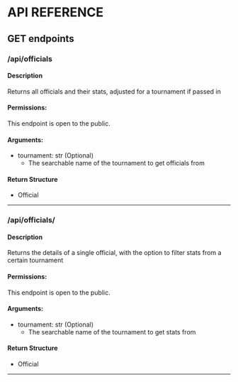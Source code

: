 # API REFERENCE

## GET endpoints

### /api/officials

#### Description

Returns all officials and their stats, adjusted for a tournament if passed in

#### Permissions:

This endpoint is open to the public.

#### Arguments:

- tournament: str (Optional)
    - The searchable name of the tournament to get officials from

#### Return Structure

- Official

<hr>

### /api/officials/<searchable>

#### Description

Returns the details of a single official, with the option to filter stats from a certain tournament

#### Permissions:

This endpoint is open to the public.

#### Arguments:

- tournament: str (Optional)
    - The searchable name of the tournament to get stats from

#### Return Structure

- Official

<hr>
